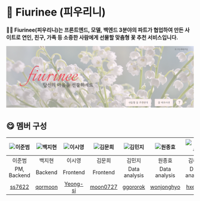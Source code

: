 # 🌹 Fiurinee (피우리니)
**👐🏻 Fiurinee(피우리니)는 프론트엔드, 모델, 백엔드 3분야의 파트가 협업하여 만든 사이트로 연인, 친구, 가족 등 소중한 사람에게 선물할 맞춤형 꽃 추천 서비스입니다.**

![피우리니 홈페이지)](image/fiurinee.png)
<br>

## 😋 멤버 구성

| ![이준범](/profile/img//깃허브_이준범.png)  | ![백지현](/profile/img/스티치11.jpg)|![이시영](/profile/img/깃허브_박정곤2.png)| ![김문희](/profile/img/깃허브_박현빈.png)  | ![김민지](/profile/img/깃허브_임준형.png)   |  ![원종효](/profile/img/깃허브_송윤주.png) |  ![김혜원](/profile/img/깃허브_이유진.png) |
|:---:|:---:|:---:|:---:|:---:|:---:|:---:|
| 이준범  |  백지현  | 이시영   | 김문희  | 김민지   | 원종효  | 김혜원  |
| PM, Backend   |  Backend  |  Frontend | Frontend  | Data analysis  | Data analysis  | Data analysis  |
| [ss7622](https://github.com/ss7622)  | [qormoon](https://github.com/qormoon)  | [Yeong-si](https://github.com/Yeong-si)  |  [moon0727](https://github.com/moon0727) | [ggororok](https://github.com/ggororok)  | [wonjonghyo](https://github.com/wonjonghyo)  | [hxe0ne](https://github.com/hxe0ne)  |
